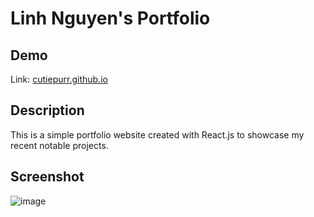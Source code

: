 # Linh Nguyen's Portfolio
## Demo
Link: [cutiepurr.github.io](https://cutiepurr.github.io)
## Description
This is a simple portfolio website created with React.js to showcase my recent notable projects.
## Screenshot
![image](https://user-images.githubusercontent.com/61080247/178487354-3675c999-ef51-48d2-a352-6a057ac86465.png)
